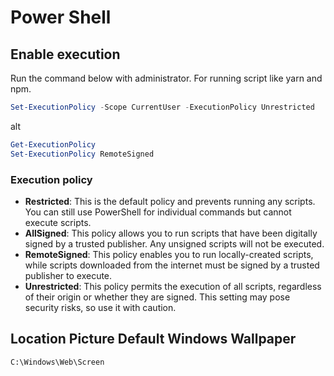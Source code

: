 # Power Shell
## Enable execution
Run the command below with administrator. For running script like yarn and npm.
```powershell
Set-ExecutionPolicy -Scope CurrentUser -ExecutionPolicy Unrestricted
```
alt
```powershell
Get-ExecutionPolicy
Set-ExecutionPolicy RemoteSigned
```
### Execution policy
- **Restricted**: This is the default policy and prevents running any scripts. You can still use PowerShell for individual commands but cannot execute scripts.
- **AllSigned**: This policy allows you to run scripts that have been digitally signed by a trusted publisher. Any unsigned scripts will not be executed.
- **RemoteSigned**: This policy enables you to run locally-created scripts, while scripts downloaded from the internet must be signed by a trusted publisher to execute.
- **Unrestricted**: This policy permits the execution of all scripts, regardless of their origin or whether they are signed. This setting may pose security risks, so use it with caution.
## Location Picture Default Windows Wallpaper
```
C:\Windows\Web\Screen
```

